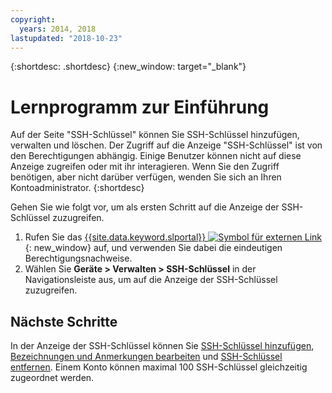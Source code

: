```yaml
---
copyright:
  years: 2014, 2018
lastupdated: "2018-10-23"
---
```


{:shortdesc: .shortdesc}
{:new_window: target="_blank"}

# Lernprogramm zur Einführung

Auf der Seite "SSH-Schlüssel" können Sie SSH-Schlüssel hinzufügen, verwalten und löschen. Der Zugriff auf die Anzeige "SSH-Schlüssel" ist von den Berechtigungen abhängig. Einige Benutzer können nicht auf diese Anzeige zugreifen oder mit ihr interagieren. Wenn Sie den Zugriff benötigen, aber nicht darüber verfügen, wenden Sie sich an Ihren Kontoadministrator.
{:shortdesc}

Gehen Sie wie folgt vor, um als ersten Schritt auf die Anzeige der SSH-Schlüssel zuzugreifen.
1. Rufen Sie das [{{site.data.keyword.slportal}} ![Symbol für externen Link](../../icons/launch-glyph.svg "Symbol für externen Link")](https://control.softlayer.com/){: new_window} auf, und verwenden Sie dabei die eindeutigen Berechtigungsnachweise.
2. Wählen Sie **Geräte > Verwalten > SSH-Schlüssel** in der Navigationsleiste aus, um auf die Anzeige der SSH-Schlüssel zuzugreifen.

## Nächste Schritte

In der Anzeige der SSH-Schlüssel können Sie [SSH-Schlüssel hinzufügen](add-ssh-key.html), [Bezeichnungen und Anmerkungen bearbeiten](edit-details-ssh-key.html) und [SSH-Schlüssel entfernen](remove-ssh-key.html). Einem Konto können maximal 100 SSH-Schlüssel gleichzeitig zugeordnet werden.
